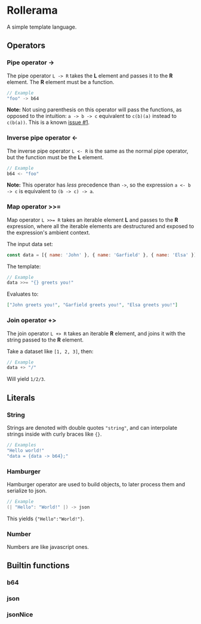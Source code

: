 # Rollerama

A simple template language.

## Operators

### Pipe operator ->

The pipe operator `L -> R` takes the **L** element and passes it to the **R**
element. The **R** element must be a function.

```scala
// Example
"foo" -> b64
```

**Note:** Not using parenthesis on this operator will pass the functions, as opposed
to the intuition: `a -> b -> c` equivalent to `c(b)(a)` instead to `c(b(a))`. This is
a known [issue #1]().

### Inverse pipe operator <-

The inverse pipe operator `L <- R` is the same as the normal pipe operator, but the
function must be the **L** element.

```scala
// Example
b64 <- "foo"
```

**Note:** This operator has _less_ precedence than `->`, so the expression `a <- b -> c`
is equivalent to `(b -> c) -> a`.

### Map operator >>=

Map operator `L >>= R` takes an iterable element **L** and passes to the **R**
expression, where all the iterable elements are destructured and exposed to the
expression's ambient context.

The input data set:

```js
const data = [{ name: 'John' }, { name: 'Garfield' }, { name: 'Elsa' }]
```

The template:

```scala
// Example
data >>= "{} greets you!"
```

Evaluates to:

```json
["John greets you!", "Garfield greets you!", "Elsa greets you!"]
```

### Join operator +>

The join operator `L +> R` takes an iterable **R** element, and joins it
with the string passed to the **R** element.

Take a dataset like `[1, 2, 3]`, then:

```scala
// Example
data +> "/"
```

Will yield `1/2/3`.

## Literals

### String

Strings are denoted with double quotes `"string"`, and can interpolate
strings inside with curly braces like `{}`.

```scala
// Examples
"Hello world!"
"data = {data -> b64};"
```

### Hamburger

Hamburger operator are used to build objects, to later process them and
serialize to json.

```scala
// Example
(| "Hello": "World!" |) -> json
```

This yields `{"Hello":"World!"}`.

### Number

Numbers are like javascript ones.

## Builtin functions

### b64

### json

### jsonNice
